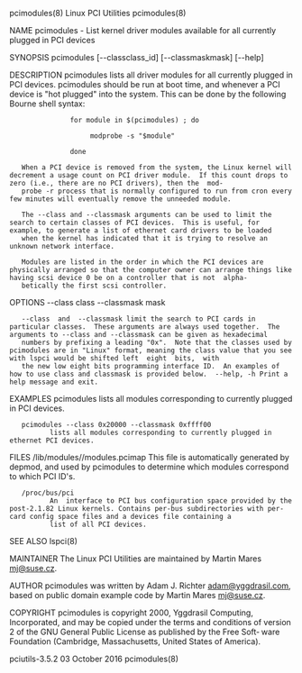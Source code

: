 pcimodules(8)                                                                             Linux PCI Utilities                                                                            pcimodules(8)

NAME
       pcimodules - List kernel driver modules available for all currently plugged in PCI devices

SYNOPSIS
       pcimodules [--classclass_id] [--classmaskmask] [--help]

DESCRIPTION
       pcimodules  lists all driver modules for all currently plugged in PCI devices.  pcimodules should be run at boot time, and whenever a PCI device is "hot plugged" into the system.  This can be
       done by the following Bourne shell syntax:

                   for module in $(pcimodules) ; do

                        modprobe -s "$module"

                   done

       When a PCI device is removed from the system, the Linux kernel will decrement a usage count on PCI driver module.  If this count drops to zero (i.e., there are no PCI drivers), then the  mod‐
       probe -r process that is normally configured to run from cron every few minutes will eventually remove the unneeded module.

       The --class and --classmask arguments can be used to limit the search to certain classes of PCI devices.  This is useful, for example, to generate a list of ethernet card drivers to be loaded
       when the kernel has indicated that it is trying to resolve an unknown network interface.

       Modules are listed in the order in which the PCI devices are physically arranged so that the computer owner can arrange things like having scsi device 0 be on a controller that is not  alpha‐
       betically the first scsi controller.

OPTIONS
       --class class --classmask mask

       --class  and  --classmask limit the search to PCI cards in particular classes.  These arguments are always used together.  The arguments to --class and --classmask can be given as hexadecimal
       numbers by prefixing a leading "0x".  Note that the classes used by pcimodules are in "Linux" format, meaning the class value that you see with lspci would be shifted left  eight  bits,  with
       the new low eight bits programming interface ID.  An examples of how to use class and classmask is provided below.  --help, -h Print a help message and exit.

EXAMPLES
       pcimodules
              lists all modules corresponding to currently plugged in PCI devices.

       pcimodules --class 0x20000 --classmask 0xffff00
              lists all modules corresponding to currently plugged in ethernet PCI devices.

FILES
       /lib/modules/<kernel-version>/modules.pcimap
              This file is automatically generated by depmod, and used by pcimodules to determine which modules correspond to which PCI ID's.

       /proc/bus/pci
              An  interface to PCI bus configuration space provided by the post-2.1.82 Linux kernels. Contains per-bus subdirectories with per-card config space files and a devices file containing a
              list of all PCI devices.

SEE ALSO
       lspci(8)

MAINTAINER
       The Linux PCI Utilities are maintained by Martin Mares <mj@suse.cz>.

AUTHOR
       pcimodules was written by Adam J. Richter <adam@yggdrasil.com>, based on public domain example code by Martin Mares <mj@suse.cz>.

COPYRIGHT
       pcimodules is copyright 2000, Yggdrasil Computing, Incorporated, and may be copied under the terms and conditions of version 2 of the GNU General Public License as published by the Free Soft‐
       ware Foundation (Cambridge, Massachusetts, United States of America).

pciutils-3.5.2                                                                              03 October 2016                                                                              pcimodules(8)
